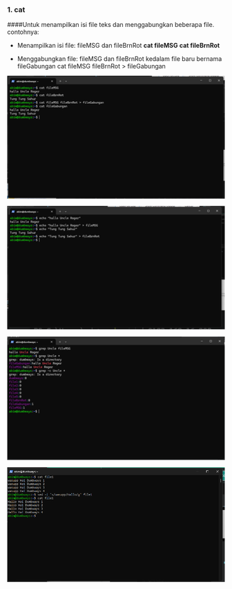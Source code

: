 ### 1. cat
####Untuk menampilkan isi file teks dan menggabungkan beberapa file.
contohnya:
- Menampilkan isi file: fileMSG dan fileBrnRot
**cat fileMSG**
**cat fileBrnRot**

- Menggabungkan file: fileMSG dan fileBrnRot kedalam file baru bernama fileGabungan
  cat fileMSG fileBrnRot > fileGabungan

![text manipulation](scr/Foto-3-0.png)

![text manipulation](scr/Foto-3-1.png)

![text manipulation](scr/Foto-3-2.png)

![text manipulation](scr/Foto-3-3.png)
